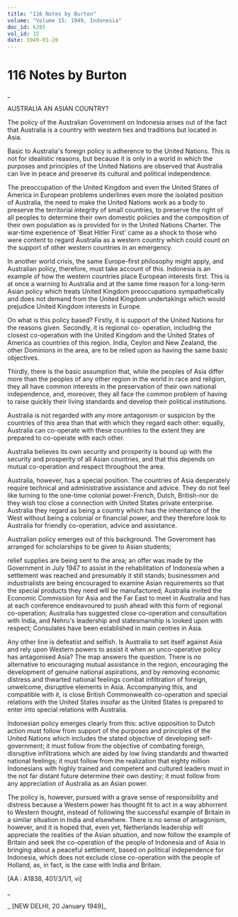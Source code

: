 ```yaml
---
title: "116 Notes by Burton"
volume: "Volume 15: 1949, Indonesia"
doc_id: 6285
vol_id: 15
date: 1949-01-20
---
```


# 116 Notes by Burton

_

AUSTRALIA AN ASIAN COUNTRY?

The policy of the Australian Government on Indonesia arises out of the fact that Australia is a country with western ties and traditions but located in Asia.

Basic to Australia's foreign policy is adherence to the United Nations. This is not for idealistic reasons, but because it is only in a world in which the purposes and principles of the United Nations are observed that Australia can live in peace and preserve its cultural and political independence.

The preoccupation of the United Kingdom and even the United States of America in European problems underlines even more the isolated position of Australia, the need to make the United Nations work as a body to preserve the territorial integrity of small countries, to preserve the right of all peoples to determine their own domestic policies and the composition of their own population as is provided for in the United Nations Charter. The war-time experience of 'Beat Hitler First' came as a shock to those who were content to regard Australia as a western country which could count on the support of other western countries in an emergency.

In another world crisis, the same Europe-first philosophy might apply, and Australian policy, therefore, must take account of this. Indonesia is an example of how the western countries place European interests first. This is at once a warning to Australia and at the same time reason for a long-term Asian policy which treats United Kingdom preoccupations sympathetically and does not demand from the United Kingdom undertakings which would prejudice United Kingdom interests in Europe.

On what is this policy based? Firstly, it is support of the United Nations for the reasons given. Secondly, it is regional co- operation, including the closest co-operation with the United Kingdom and the United States of America as countries of this region. India, Ceylon and New Zealand, the other Dominions in the area, are to be relied upon as having the same basic objectives.

Thirdly, there is the basic assumption that, while the peoples of Asia differ more than the peoples of any other region in the world in race and religion, they all have common interests in the preservation of their own national independence, and, moreover, they all face the common problem of having to raise quickly their living standards and develop their political institutions.

Australia is not regarded with any more antagonism or suspicion by the countries of this area than that with which they regard each other: equally, Australia can co-operate with these countries to the extent they are prepared to co-operate with each other.

Australia believes its own security and prosperity is bound up with the security and prosperity of all Asian countries, and that this depends on mutual co-operation and respect throughout the area.

Australia, however, has a special position. The countries of Asia desperately require technical and administrative assistance and advice. They do not feel like turning to the one-time colonial power-French, Dutch, British-nor do they wish too close a connection with United States private enterprise. Australia they regard as being a country which has the inheritance of the West without being a colonial or financial power, and they therefore look to Australia for friendly co-operation, advice and assistance.

Australian policy emerges out of this background. The Government has arranged for scholarships to be given to Asian students;

relief supplies are being sent to the area; an offer was made by the Government in July 1947 to assist in the rehabilitation of Indonesia when a settlement was reached and presumably it still stands; businessmen and industrialists are being encouraged to examine Asian requirements so that the special products they need will be manufactured; Australia invited the Economic Commission for Asia and the Far East to meet in Australia and has at each conference endeavoured to push ahead with this form of regional co-operation; Australia has suggested close co-operation and consultation with India, and Nehru's leadership and statesmanship is looked upon with respect; Consulates have been established in main centres in Asia.

Any other line is defeatist and selfish. Is Australia to set itself against Asia and rely upon Western powers to assist it when an unco-operative policy has antagonised Asia? The map answers the question. There is no alternative to encouraging mutual assistance in the region, encouraging the development of genuine national aspirations, and by removing economic distress and thwarted national feelings combat infiltration of foreign, unwelcome, disruptive elements in Asia. Accompanying this, and compatible with it, is close British Commonwealth co-operation and special relations with the United States insofar as the United States is prepared to enter into special relations with Australia.

Indonesian policy emerges clearly from this: active opposition to Dutch action must follow from support of the purposes and principles of the United Nations which includes the stated objective of developing self-government; it must follow from the objective of combating foreign, disruptive infiltrations which are aided by low living standards and thwarted national feelings; it must follow from the realization that eighty million Indonesians with highly trained and competent and cultured leaders must in the not far distant future determine their own destiny; it must follow from any appreciation of Australia as an Asian power.

The policy is, however, pursued with a grave sense of responsibility and distress because a Western power has thought fit to act in a way abhorrent to Western thought, instead of following the successful example of Britain in a similar situation in India and elsewhere. There is no sense of antagonism, however, and it is hoped that, even yet, Netherlands leadership will appreciate the realities of the Asian situation, and now follow the example of Britain and seek the co-operation of the people of Indonesia and of Asia in bringing about a peaceful settlement, based on political independence for Indonesia, which does not exclude close co-operation with the people of Holland, as, in fact, is the case with India and Britain.

[AA : A1838, 401/3/1/1, vi]

_

_ [NEW DELHI, 20 January 1949]_
